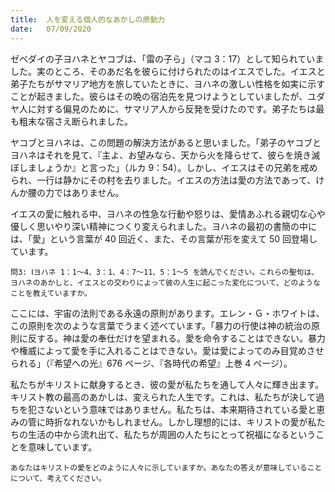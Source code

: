 ```yaml
---
title:  人を変える個人的なあかしの原動力
date:   07/09/2020
---
```


ゼベダイの子ヨハネとヤコブは、「雷の子ら」（マコ 3：17）として知られていました。実のところ、そのあだ名を彼らに付けられたのはイエスでした。イエスと弟子たちがサマリア地方を旅していたときに、ヨハネの激しい性格を如実に示すことが起きました。彼らはその晩の宿泊先を見つけようとしていましたが、ユダヤ人に対する偏見のために、サマリア人から反発を受けたのです。弟子たちは最も粗末な宿さえ断られました。

ヤコブとヨハネは、この問題の解決方法があると思いました。「弟子のヤコブとヨハネはそれを見て、『主よ、お望みなら、天から火を降らせて、彼らを焼き滅ぼしましょうか』と言った」（ルカ 9：54）。しかし、イエスはその兄弟を戒められ、一行は静かにその村を去りました。イエスの方法は愛の方法であって、けんか腰の力ではありません。

イエスの愛に触れる中、ヨハネの性急な行動や怒りは、愛情あふれる親切な心や優しく思いやり深い精神につくり変えられました。ヨハネの最初の書簡の中には、「愛」という言葉が 40 回近く、また、その言葉が形を変えて 50 回登場しています。

`問3: Ⅰヨハネ 1：1～4、3：1、4：7～11、5：1～5 を読んでください。これらの聖句は、ヨハネのあかしと、イエスとの交わりによって彼の人生に起こった変化について、どのようなことを教えていますか。`

ここには、宇宙の法則である永遠の原則があります。エレン・Ｇ・ホワイトは、この原則を次のような言葉でうまく述べています。「暴力の行使は神の統治の原則に反する。神は愛の奉仕だけを望まれる。愛を命令することはできない。暴力や権威によって愛を手に入れることはできない。愛は愛によってのみ目覚めさせられる」（『希望への光』676 ページ、『各時代の希望』上巻 4 ページ）。

私たちがキリストに献身するとき、彼の愛が私たちを通して人々に輝き出ます。キリスト教の最高のあかしは、変えられた人生です。これは、私たちが決して過ちを犯さないという意味ではありません。私たちは、本来期待されている愛と恵みの管に時折なれないかもしれません。しかし理想的には、キリストの愛が私たちの生活の中から流れ出て、私たちが周囲の人たちにとって祝福になるということを意味しています。

`あなたはキリストの愛をどのように人々に示していますか。あなたの答えが意味していることについて、考えてください。`